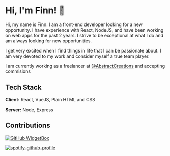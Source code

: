 
# Hi, I'm Finn! 👋

Hi, my name is Finn. I am a front-end developer looking for a new opportunity. I have experience with React, NodeJS, and have been working on web apps for the past 2 years. I strive to be exceptional at what I do and am always looking for new opportunities.

I get very excited when I find things in life that I can be passionate about. I am very devoted to my work and consider myself a true team player.

I am currently working as a freelancer at [@AbstractCreations](https://github.com/AbstractCreations) and accepting commisions
## Tech Stack

**Client:** React, VueJS, Plain HTML and CSS

**Server:** Node, Express


## Contributions

[![GitHub WidgetBox](https://github-widgetbox.vercel.app/api/profile?username=ZetaxFTW&data=followers,repositories,stars,commits)](https://github.com/ZetaxFTW/github-widgetbox)

[![spotify-github-profile](https://spotify-github-profile.vercel.app/api/view?uid=gs8k0e87h10ohyc8rpjgfa9te&cover_image=true&theme=default)](https://github.com/kittinan/spotify-github-profile)
